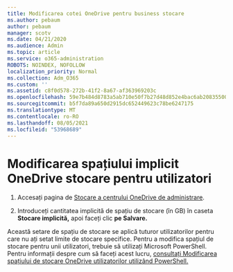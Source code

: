 ```yaml
---
title: Modificarea cotei OneDrive pentru business stocare
ms.author: pebaum
author: pebaum
manager: scotv
ms.date: 04/21/2020
ms.audience: Admin
ms.topic: article
ms.service: o365-administration
ROBOTS: NOINDEX, NOFOLLOW
localization_priority: Normal
ms.collection: Adm_O365
ms.custom: ''
ms.assetid: c8f0d578-272b-41f2-8a67-af363969203c
ms.openlocfilehash: 59e7b484d8783a5ab710e50f7b27d48d852e4bac6ab208355005671621461ce4
ms.sourcegitcommit: b5f7da89a650d2915dc652449623c78be6247175
ms.translationtype: MT
ms.contentlocale: ro-RO
ms.lasthandoff: 08/05/2021
ms.locfileid: "53968689"
---
```

# <a name="change-the-default-onedrive-storage-space-for-your-users"></a>Modificarea spațiului implicit OneDrive stocare pentru utilizatori

1. Accesați pagina de [Stocare a centrului OneDrive de administrare](https://admin.onedrive.com/?v=StorageSettings).
    
2. Introduceți cantitatea implicită de spațiu de stocare (în GB) în caseta **Stocare implicită,** apoi faceți clic **pe Salvare.**
    
Această setare de spațiu de stocare se aplică tuturor utilizatorilor pentru care nu ați setat limite de stocare specifice. Pentru a modifica spațiul de stocare pentru unii utilizatori, trebuie să utilizați Microsoft PowerShell. Pentru informații despre cum să faceți acest lucru, [consultați Modificarea spațiului de stocare OneDrive utilizatorilor utilizând PowerShell.](https://go.microsoft.com/fwlink/?linkid=866402)
  

